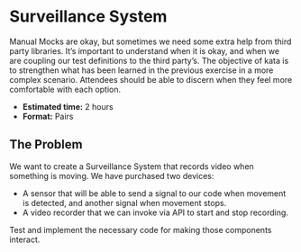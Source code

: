 # Surveillance System

Manual Mocks are okay, but sometimes we need some extra help from third party libraries. It’s important to understand when it is okay, and when we are coupling our test definitions to the third party’s. The objective of kata is to strengthen what has been learned in the previous exercise in a more complex scenario. Attendees should be able to discern when they feel more comfortable with each option.

- **Estimated time:** 2 hours
- **Format:** Pairs

## The Problem

We want to create a Surveillance System that records video when something is moving. We have purchased two devices:

- A sensor that will be able to send a signal to our code when movement is detected, and another signal when movement stops.
- A video recorder that we can invoke via API to start and stop recording.

Test and implement the necessary code for making those components interact.
